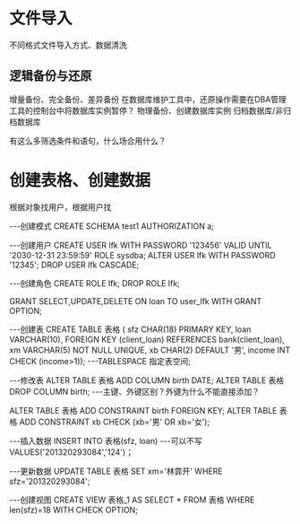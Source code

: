 # 文件导入
不同格式文件导入方式、数据清洗

## 逻辑备份与还原
增量备份、完全备份、差异备份
在数据库维护工具中，还原操作需要在DBA管理工具的控制台中将数据库实例暂停？
物理备份、创建数据库实例
归档数据库/非归档数据库

有这么多筛选条件和语句，什么场合用什么？




# 创建表格、创建数据
根据对象找用户，根据用户找

---创建模式
CREATE SCHEMA test1 AUTHORIZATION a;

---创建用户
CREATE USER lfk WITH PASSWORD '123456' VALID UNTIL '2030-12-31 23:59:59' ROLE sysdba;
ALTER USER lfk WITH PASSWORD '12345';
DROP USER lfk CASCADE;

---创建角色
CREATE ROLE lfk;
DROP ROLE lfk;

GRANT SELECT,UPDATE,DELETE ON loan TO user_lfk WITH GRANT OPTION;


---创建表
CREATE TABLE 表格 (
sfz CHAR(18) PRIMARY KEY,
loan VARCHAR(10),
FOREIGN KEY (client_loan) REFERENCES bank(client_loan),
xm VARCHAR(5) NOT NULL UNIQUE,
xb CHAR(2) DEFAULT '男',
income INT CHECK (income>1)); ---TABLESPACE 指定表空间;

---修改表
ALTER TABLE 表格 ADD COLUMN birth DATE;
ALTER TABLE 表格 DROP COLUMN birth;
---主键、外键区别？外键为什么不能直接添加？

ALTER TABLE 表格 ADD CONSTRAINT birth FOREIGN KEY;
ALTER TABLE 表格 ADD CONSTRAINT xb  CHECK (xb='男' OR xb='女');


---插入数据
INSERT INTO 表格(sfz, loan) ---可以不写
VALUES('201320293084','124')；

---更新数据
UPDATE TABLE 表格
SET xm='林霏开'
WHERE sfz='201320293084';


---创建视图
CREATE VIEW 表格_1 AS
SELECT * FROM 表格 WHERE len(sfz)=18
WITH CHECK OPTION;
